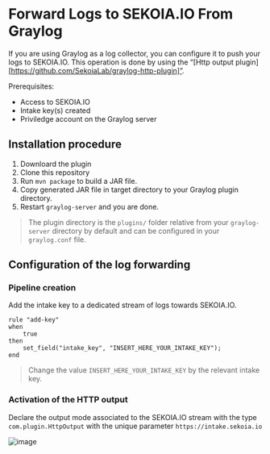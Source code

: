 # Forward Logs to SEKOIA.IO From Graylog

If you are using Graylog as a log collector, you can configure it to push your logs to SEKOIA.IO. This operation is done by using the “[Http output plugin][https://github.com/SekoiaLab/graylog-http-plugin]”.

Prerequisites:

- Access to SEKOIA.IO
- Intake key(s) created
- Priviledge account on the Graylog server

## Installation procedure

1. Downloard the plugin
2. Clone this repository
3. Run `mvn package` to build a JAR file.
4. Copy generated JAR file in target directory to your Graylog plugin directory.
5. Restart `graylog-server` and you are done.

> The plugin directory is the `plugins/` folder relative from your `graylog-server` directory by default and can be configured in your `graylog.conf` file.

## Configuration of the log forwarding

### Pipeline creation

Add the intake key to a dedicated stream of logs towards SEKOIA.IO.

```
rule "add-key"
when
	true
then
	set_field("intake_key", "INSERT_HERE_YOUR_INTAKE_KEY");
end

```

> Change the value `INSERT_HERE_YOUR_INTAKE_KEY` by the relevant intake key.

### Activation of the HTTP output

Declare the output mode associated to the SEKOIA.IO stream with the type `com.plugin.HttpOutput` with the unique parameter `https://intake.sekoia.io`

![image](https://user-images.githubusercontent.com/77982369/117657056-6b1b5c80-b199-11eb-9bdd-2233f9487ea9.png)
